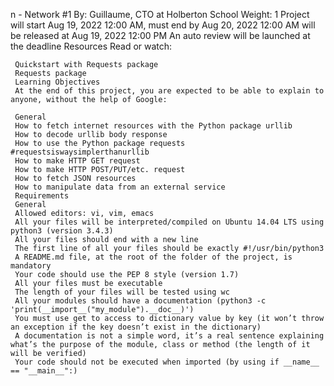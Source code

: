 
n - Network #1
 By: Guillaume, CTO at Holberton School
  Weight: 1
   Project will start Aug 19, 2022 12:00 AM, must end by Aug 20, 2022 12:00 AM
    will be released at Aug 19, 2022 12:00 PM
     An auto review will be launched at the deadline
     Resources
     Read or watch:

     Quickstart with Requests package
     Requests package
     Learning Objectives
     At the end of this project, you are expected to be able to explain to anyone, without the help of Google:

     General
     How to fetch internet resources with the Python package urllib
     How to decode urllib body response
     How to use the Python package requests #requestsiswaysimplerthanurllib
     How to make HTTP GET request
     How to make HTTP POST/PUT/etc. request
     How to fetch JSON resources
     How to manipulate data from an external service
     Requirements
     General
     Allowed editors: vi, vim, emacs
     All your files will be interpreted/compiled on Ubuntu 14.04 LTS using python3 (version 3.4.3)
     All your files should end with a new line
     The first line of all your files should be exactly #!/usr/bin/python3
     A README.md file, at the root of the folder of the project, is mandatory
     Your code should use the PEP 8 style (version 1.7)
     All your files must be executable
     The length of your files will be tested using wc
     All your modules should have a documentation (python3 -c 'print(__import__("my_module").__doc__)')
     You must use get to access to dictionary value by key (it won’t throw an exception if the key doesn’t exist in the dictionary)
     A documentation is not a simple word, it’s a real sentence explaining what’s the purpose of the module, class or method (the length of it will be verified)
     Your code should not be executed when imported (by using if __name__ == "__main__":)

